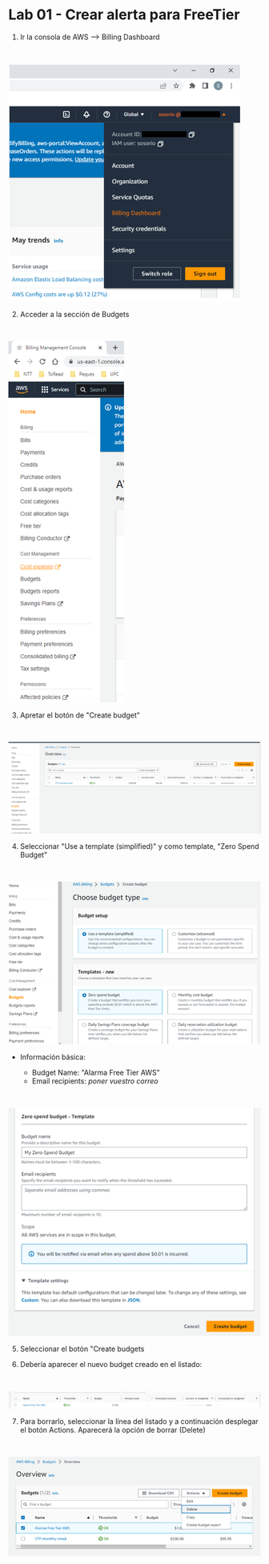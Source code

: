 # Lab 01 - Crear alerta para FreeTier

1. Ir la consola de AWS --> Billing Dashboard
</br>

![imagen](images/01-billing-dashboard.png)

2. Acceder a la sección de Budgets
</br>

![imagen](images/02-budgets-section.png)

3. Apretar el botón de "Create budget"
</br>

![imagen](images/03-create-budgets-button.png)

4. Seleccionar "Use a template (simplified)" y como template, "Zero Spend Budget"
</br>

![imagen](images/04-budget-template.png)

- Información básica:

  - Budget Name: "Alarma Free Tier AWS"
  - Email recipients: _poner vuestro correo_
</br>

![imagen](images/05-budget-data.png)

5. Seleccionar el botón "Create budgets 


6. Debería aparecer el nuevo budget creado en el listado:
</br>

![imagen](images/06-budget-list.png)

7. Para borrarlo, seleccionar la línea del listado y a continuación desplegar el botón Actions. Aparecerá la opción de borrar (Delete)
</br>

![imagen](images/07-budget-delete.png)
